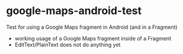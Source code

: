 # google-maps-android-test
Test for using a Google Maps fragment in Android (and in a Fragment)
- working usage of a Google Maps fragment inside of a Fragment
- EditText/PlainText does not do anything yet
